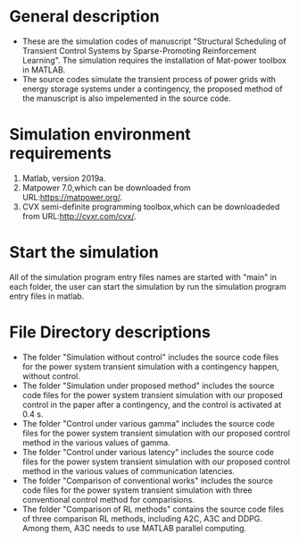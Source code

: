 # General description
* These are the simulation codes of manuscript "Structural Scheduling of Transient Control Systems by Sparse-Promoting Reinforcement Learning". The simulation requires the installation of Mat-power toolbox in MATLAB.
* The source codes simulate the transient process of power grids with energy storage systems under a contingency, the proposed method of the manuscript is also impelemented in the source code.

# Simulation environment requirements
1. Matlab, version 2019a.
2. Matpower 7.0,which can be downloaded from URL:https://matpower.org/.
3. CVX semi-definite programming toolbox,which can be downloadeded from URL:http://cvxr.com/cvx/.

# Start the simulation
All of the simulation program entry files names are started with "main" in each folder, the user can start the simulation by run the simulation program entry files in matlab.


# File Directory descriptions
* The folder "Simulation without control" includes the source code files for the power system transient simulation with a contingency happen, without control.
* The folder "Simulation under proposed method" includes the source code files for the power system transient simulation with our proposed control in the paper after a contingency, and the control is activated at 0.4 s.
* The folder "Control under various gamma" includes the source code files for the power system transient simulation with our proposed control method in the various values of gamma.
* The folder "Control under various latency" includes  the source code files for the power system transient simulation with our proposed control method in the various values of communication latencies.
* The folder "Comparison of conventional works" includes the source code files for the power system transient simulation with three conventional control method for comparisions.
* The folder "Comparison of RL methods" contains the source code files of three comparison RL methods, including A2C, A3C and DDPG. Among them, A3C needs to use MATLAB parallel computing.
